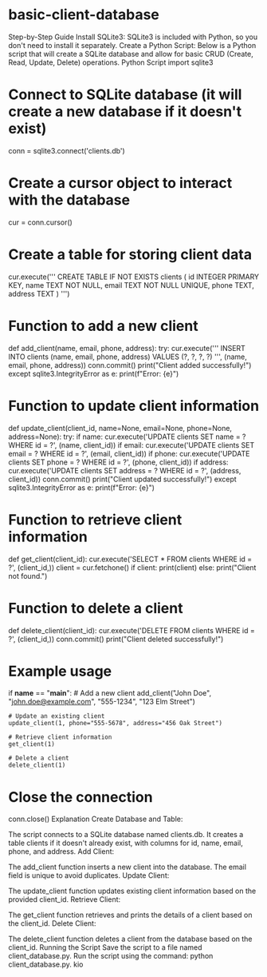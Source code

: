 # basic-client-database
Step-by-Step Guide
Install SQLite3: SQLite3 is included with Python, so you don't need to install it separately.
Create a Python Script: Below is a Python script that will create a SQLite database and allow for basic CRUD (Create, Read, Update, Delete) operations.
Python Script
import sqlite3

# Connect to SQLite database (it will create a new database if it doesn't exist)
conn = sqlite3.connect('clients.db')

# Create a cursor object to interact with the database
cur = conn.cursor()

# Create a table for storing client data
cur.execute('''
CREATE TABLE IF NOT EXISTS clients (
    id INTEGER PRIMARY KEY,
    name TEXT NOT NULL,
    email TEXT NOT NULL UNIQUE,
    phone TEXT,
    address TEXT
)
''')

# Function to add a new client
def add_client(name, email, phone, address):
    try:
        cur.execute('''
        INSERT INTO clients (name, email, phone, address)
        VALUES (?, ?, ?, ?)
        ''', (name, email, phone, address))
        conn.commit()
        print("Client added successfully!")
    except sqlite3.IntegrityError as e:
        print(f"Error: {e}")

# Function to update client information
def update_client(client_id, name=None, email=None, phone=None, address=None):
    try:
        if name:
            cur.execute('UPDATE clients SET name = ? WHERE id = ?', (name, client_id))
        if email:
            cur.execute('UPDATE clients SET email = ? WHERE id = ?', (email, client_id))
        if phone:
            cur.execute('UPDATE clients SET phone = ? WHERE id = ?', (phone, client_id))
        if address:
            cur.execute('UPDATE clients SET address = ? WHERE id = ?', (address, client_id))
        conn.commit()
        print("Client updated successfully!")
    except sqlite3.IntegrityError as e:
        print(f"Error: {e}")

# Function to retrieve client information
def get_client(client_id):
    cur.execute('SELECT * FROM clients WHERE id = ?', (client_id,))
    client = cur.fetchone()
    if client:
        print(client)
    else:
        print("Client not found.")

# Function to delete a client
def delete_client(client_id):
    cur.execute('DELETE FROM clients WHERE id = ?', (client_id,))
    conn.commit()
    print("Client deleted successfully!")

# Example usage
if __name__ == "__main__":
    # Add a new client
    add_client("John Doe", "john.doe@example.com", "555-1234", "123 Elm Street")

    # Update an existing client
    update_client(1, phone="555-5678", address="456 Oak Street")

    # Retrieve client information
    get_client(1)

    # Delete a client
    delete_client(1)

# Close the connection
conn.close()
Explanation
Create Database and Table:

The script connects to a SQLite database named clients.db.
It creates a table clients if it doesn't already exist, with columns for id, name, email, phone, and address.
Add Client:

The add_client function inserts a new client into the database.
The email field is unique to avoid duplicates.
Update Client:

The update_client function updates existing client information based on the provided client_id.
Retrieve Client:

The get_client function retrieves and prints the details of a client based on the client_id.
Delete Client:

The delete_client function deletes a client from the database based on the client_id.
Running the Script
Save the script to a file named client_database.py.
Run the script using the command: python client_database.py.
kio

